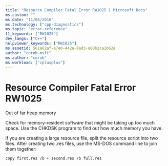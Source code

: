 ```yaml
---
title: "Resource Compiler Fatal Error RW1025 | Microsoft Docs"
ms.custom: ""
ms.date: "11/04/2016"
ms.technology: ["cpp-diagnostics"]
ms.topic: "error-reference"
f1_keywords: ["RW1025"]
dev_langs: ["C++"]
helpviewer_keywords: ["RW1025"]
ms.assetid: 561a02af-e7e0-442a-8ad3-a00b2ca1b62e
author: "corob-msft"
ms.author: "corob"
ms.workload: ["cplusplus"]
---
```

# Resource Compiler Fatal Error RW1025
Out of far heap memory  
  
 Check for memory-resident software that might be taking up too much space. Use the CHKDSK program to find out how much memory you have.  
  
 If you are creating a large resource file, split the resource script into two files. After creating two .res files, use the MS-DOS command line to join them together:  
  
```  
copy first.res /b + second.res /b full.res  
```